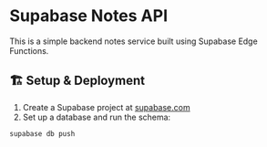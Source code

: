 # Supabase Notes API

This is a simple backend notes service built using Supabase Edge Functions.

## 🏗️ Setup & Deployment

1. Create a Supabase project at [supabase.com](https://supabase.com)
2. Set up a database and run the schema:

```bash
supabase db push
